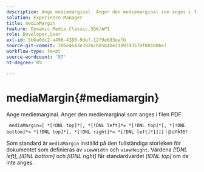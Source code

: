 ```yaml
---
description: Ange mediemarginal. Anger den mediemarginal som anges i filen PDF.
solution: Experience Manager
title: mediaMargin
feature: Dynamic Media Classic,SDK/API
role: Developer,User
exl-id: 5bba0dc2-a496-4380-9def-12f9e683eafb
source-git-commit: 206e4643e3926cb85b4be2189743578f88180be7
workflow-type: tm+mt
source-wordcount: '57'
ht-degree: 0%

---
```


# mediaMargin{#mediamargin}

Ange mediemarginal. Anger den mediemarginal som anges i filen PDF.

` mediaMargin=[ *[!DNL top]*[, *[!DNL left]*= *[!DNL top]*[, *[!DNL bottom]*= *[!DNL top]*[, *[!DNL right]*= *[!DNL left]*]]]]` i punkter

Som standard är `mediaMargin` inställd på den fullständiga storleken för dokumentet som definieras av `viewWidth` och `viewHeight`. Värdena *[!DNL left]*, *[!DNL bottom]* och *[!DNL right]* får standardvärdet *[!DNL top]* om de inte anges.
